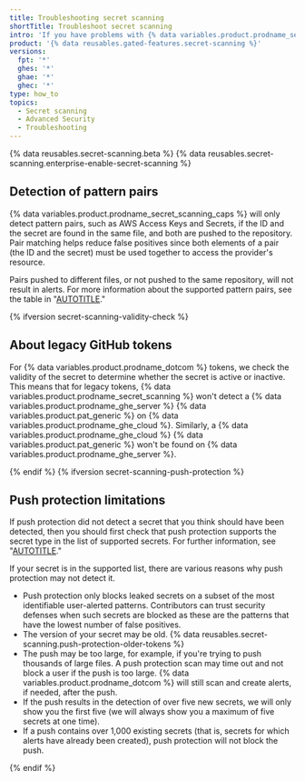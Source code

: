 ```yaml
---
title: Troubleshooting secret scanning
shortTitle: Troubleshoot secret scanning
intro: 'If you have problems with {% data variables.product.prodname_secret_scanning %}, you can use these tips to help resolve issues.'
product: '{% data reusables.gated-features.secret-scanning %}'
versions:
  fpt: '*'
  ghes: '*'
  ghae: '*'
  ghec: '*'
type: how_to
topics:
  - Secret scanning
  - Advanced Security
  - Troubleshooting
---
```


{% data reusables.secret-scanning.beta %}
{% data reusables.secret-scanning.enterprise-enable-secret-scanning %}

## Detection of pattern pairs

{% data variables.product.prodname_secret_scanning_caps %} will only detect pattern pairs, such as AWS Access Keys and Secrets, if the ID and the secret are found in the same file, and both are pushed to the repository. Pair matching helps reduce false positives since both elements of a pair (the ID and the secret) must be used together to access the provider's resource.

Pairs pushed to different files, or not pushed to the same repository, will not result in alerts. For more information about the supported pattern pairs, see the table in "[AUTOTITLE](/code-security/secret-scanning/secret-scanning-patterns)."

{% ifversion secret-scanning-validity-check %}

## About legacy GitHub tokens

For {% data variables.product.prodname_dotcom %} tokens, we check the validity of the secret to determine whether the secret is active or inactive. This means that for legacy tokens, {% data variables.product.prodname_secret_scanning %} won't detect a {% data variables.product.prodname_ghe_server %} {% data variables.product.pat_generic %} on {% data variables.product.prodname_ghe_cloud %}. Similarly, a {% data variables.product.prodname_ghe_cloud %} {% data variables.product.pat_generic %} won't be found on {% data variables.product.prodname_ghe_server %}.

{% endif %}
{% ifversion secret-scanning-push-protection %}

## Push protection limitations

If push protection did not detect a secret that you think should have been detected, then you should first check that push protection supports the secret type in the list of supported secrets. For further information, see "[AUTOTITLE](/code-security/secret-scanning/secret-scanning-patterns#supported-secrets)."

If your secret is in the supported list, there are various reasons why push protection may not detect it.

- Push protection only blocks leaked secrets on a subset of the most identifiable user-alerted patterns. Contributors can trust security defenses when such secrets are blocked as these are the patterns that have the lowest number of false positives.
- The version of your secret may be old. {% data reusables.secret-scanning.push-protection-older-tokens %}
- The push may be too large, for example, if you're trying to push thousands of large files. A push protection scan may time out and not block a user if the push is too large. {% data variables.product.prodname_dotcom %} will still scan and create alerts, if needed, after the push.
- If the push results in the detection of over five new secrets, we will only show you the first five (we will always show you a maximum of five secrets at one time).
- If a push contains over 1,000 existing secrets (that is, secrets for which alerts have already been created), push protection will not block the push.

{% endif %}
